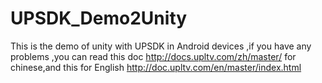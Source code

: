 # UPSDK_Demo2Unity

This is the demo of unity with UPSDK in Android devices ,if you have any problems ,you can read this doc http://docs.upltv.com/zh/master/
for chinese,and this for English http://doc.upltv.com/en/master/index.html


